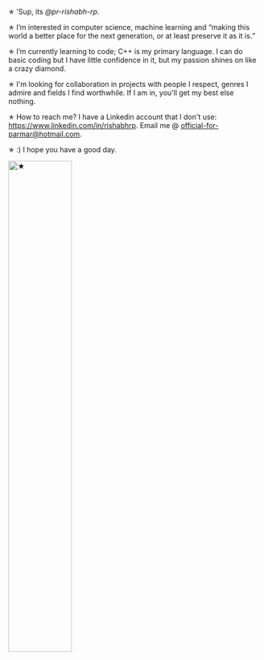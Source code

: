 ✭ 'Sup, its <i>@pr-rishabh-rp</i>. <br>

✭ I’m interested in computer science, machine learning and <q>making this world a better place for the next generation, or at least preserve it as it is.</q> <br>

✭ I’m currently learning to code; C++ is my primary language. I can do basic coding but I have little confidence in it, but my passion shines on like a crazy diamond. <br>

✭ I'm looking for collaboration in projects with people I respect, genres I admire and fields I find worthwhile. If I am in, you'll get my best else nothing. <br>

✭ How to reach me? I have a Linkedin account that I don't use: https://www.linkedin.com/in/rishabhrp. Email me @ official-for-parmar@hotmail.com. <br>

✭ :) I hope you have a good day. <br>

<img src="https://github.com/user-attachments/assets/edce96ea-e45d-4d29-9923-c553cb01c8ca" alt="★" width="50%">

<!---
pr-rishabh-rp/pr-rishabh-rp is a special repository because its `README.md` (this file) appears on your GitHub profile.
You can click the Preview link to take a look at your changes.
--->

